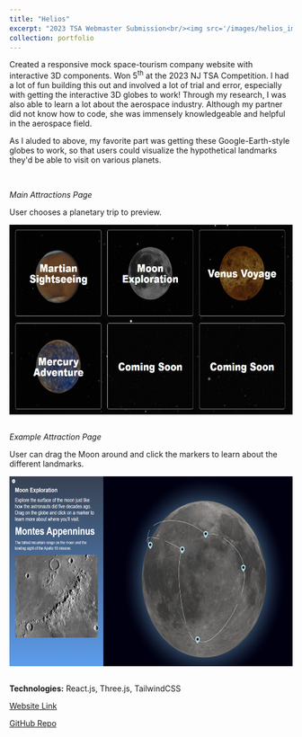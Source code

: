 ```yaml
---
title: "Helios"
excerpt: "2023 TSA Webmaster Submission<br/><img src='/images/helios_img.png' width=500 height=300>"
collection: portfolio
---
```


Created a responsive mock space-tourism company website with interactive 3D components. Won 5<sup>th</sup> at the 2023 NJ TSA Competition. I had a lot of fun building this out and involved a lot of trial and error, especially with getting the interactive 3D globes to work! Through my research, I was also able to learn a lot about the aerospace industry. Although my partner did not know how to code, she was immensely knowledgeable and helpful in the aerospace field.

As I aluded to above, my favorite part was getting these Google-Earth-style globes to work, so that users could visualize the hypothetical landmarks they'd be able to visit on various planets.

<br />

*Main Attractions Page*

User chooses a planetary trip to preview.

<img src="../images/helios_attractions_main.png" width=600 height=338 style="margin-bottom: 1em">

<br />

*Example Attraction Page*

User can drag the Moon around and click the markers to learn about the different landmarks.

<img src="../images/helios_attractions_example.png" width=600 height=338 style="margin-bottom: 1em">

<br />

**Technologies:** React.js, Three.js, TailwindCSS

[Website Link](https://6851f713-49bc-441c-b040-0ed34df36a2e.netlify.app/)

[GitHub Repo](https://github.com/derp000/tsa-webmasters-2023)
